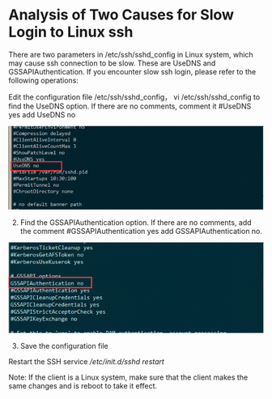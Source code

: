 # Analysis of Two Causes for Slow Login to Linux ssh

There are two parameters in /etc/ssh/sshd_config in Linux system, which may cause ssh connection to be slow. These are UseDNS and GSSAPIAuthentication. If you encounter slow ssh login, please refer to the following operations:

Edit the configuration file /etc/ssh/sshd_config， vi /etc/ssh/sshd_config to find the UseDNS option. If there are no comments, comment it #UseDNS yes add UseDNS no

![](https://github.com/jdcloudcom/cn/blob/cn-VirtualMachine-Linux/image/Elastic-Compute/Virtual-Machine/Linux/Linux%20ssh%E7%99%BB%E9%99%86%E6%85%A2%E7%9A%84%E4%B8%A4%E7%A7%8D%E5%8E%9F%E5%9B%A0%E5%88%86%E6%9E%9001.png)

2. Find the GSSAPIAuthentication option. If there are no comments, add the comment #GSSAPIAuthentication yes add GSSAPIAuthentication no.

![](https://github.com/jdcloudcom/cn/blob/cn-VirtualMachine-Linux/image/Elastic-Compute/Virtual-Machine/Linux/Linux%20ssh%E7%99%BB%E9%99%86%E6%85%A2%E7%9A%84%E4%B8%A4%E7%A7%8D%E5%8E%9F%E5%9B%A0%E5%88%86%E6%9E%9002.png)

3. Save the configuration file



Restart the SSH service */etc/init.d/sshd restart*

Note: If the client is a Linux system, make sure that the client makes the same changes and is reboot to take it effect.
